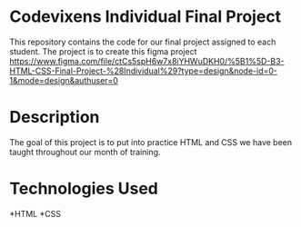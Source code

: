 # Codevixens Individual Final Project
This repository contains the code for our final project assigned to each student. The project is to create this figma project https://www.figma.com/file/ctCs5spH6w7x8iYHWuDKH0/%5B1%5D-B3-HTML-CSS-Final-Project-%28Individual%29?type=design&node-id=0-1&mode=design&authuser=0

# Description
The goal of this project is to put into practice HTML and CSS we have been taught throughout our month of training.

# Technologies Used
*HTML
*CSS